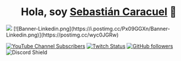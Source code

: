 <div align="center">
<h1 align="center">Hola, soy <a href="https://aristi.dev">Sebastián Caracuel</a> 👋</h1>
</div>
<img src="[![Banner-Linkedin.png](https://i.postimg.cc/Px09GGXn/Banner-Linkedin.png)](https://postimg.cc/wyc0JGRw)">
[![Banner-Linkedin.png](https://i.postimg.cc/Px09GGXn/Banner-Linkedin.png)](https://postimg.cc/wyc0JGRw)

[![YouTube Channel Subscribers](https://img.shields.io/youtube/channel/subscribers/UCIjEgHA1vatSR2K4rfcdNRg?style=social)](https://youtube.com/aristidevs?sub_confirmation=1)
[![Twitch Status](https://img.shields.io/twitch/status/aristidevs?style=social)](https://www.twitch.tv/aristidevs)
[![GitHub followers](https://img.shields.io/github/followers/arisguimera?style=social)](https://github.com/ArisGuimera)
![Discord Shield](https://discordapp.com/api/guilds/807719549075980308/widget.png?style=shield)

<!--
**SebastianCaracuel/SebastianCaracuel** is a ✨ _special_ ✨ repository because its `README.md` (this file) appears on your GitHub profile.

Here are some ideas to get you started:

- 🔭 I’m currently working on ...
- 🌱 I’m currently learning ...
- 👯 I’m looking to collaborate on ...
- 🤔 I’m looking for help with ...
- 💬 Ask me about ...
- 📫 How to reach me: ...
- 😄 Pronouns: ...
- ⚡ Fun fact: ...
-->
